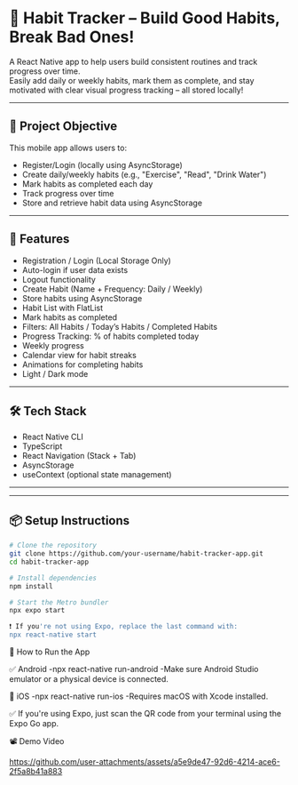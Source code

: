 # 📱 Habit Tracker – Build Good Habits, Break Bad Ones!

A React Native app to help users build consistent routines and track progress over time.  
Easily add daily or weekly habits, mark them as complete, and stay motivated with clear visual progress tracking – all stored locally!

---

## 🎯 Project Objective

This mobile app allows users to:

- Register/Login (locally using AsyncStorage)
- Create daily/weekly habits (e.g., "Exercise", "Read", "Drink Water")
- Mark habits as completed each day
- Track progress over time
- Store and retrieve habit data using AsyncStorage

---

## 🚀 Features

- Registration / Login (Local Storage Only)  
- Auto-login if user data exists  
- Logout functionality  
- Create Habit (Name + Frequency: Daily / Weekly)  
- Store habits using AsyncStorage  
- Habit List with FlatList  
- Mark habits as completed  
- Filters: All Habits / Today’s Habits / Completed Habits  
- Progress Tracking: % of habits completed today  
- Weekly progress  
- Calendar view for habit streaks  
- Animations for completing habits  
- Light / Dark mode  

---

## 🛠️ Tech Stack

- React Native CLI
- TypeScript
- React Navigation (Stack + Tab)
- AsyncStorage
- useContext (optional state management)

---


---

## 📦 Setup Instructions

```bash
# Clone the repository
git clone https://github.com/your-username/habit-tracker-app.git
cd habit-tracker-app

# Install dependencies
npm install

# Start the Metro bundler
npx expo start

❗ If you're not using Expo, replace the last command with:
npx react-native start
``` 
📱 How to Run the App

✅ Android
-npx react-native run-android
-Make sure Android Studio emulator or a physical device is connected.

🍎 iOS
-npx react-native run-ios
-Requires macOS with Xcode installed.

✅ If you're using Expo, just scan the QR code from your terminal using the Expo Go app.

📽️ Demo Video

https://github.com/user-attachments/assets/a5e9de47-92d6-4214-ace6-2f5a8b41a883







